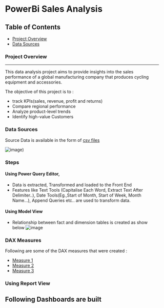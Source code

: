 # PowerBi Sales Analysis

## Table of Contents

- [Project Overview](#project-overview)
- [Data Sources](#data-sources)

### Project Overview
---
This data analysis project aims to provide insights into the sales performance of a global manufacturing company that produces cycling equipment and accessories. 

The objective of this project is to :
-	track KPIs(sales, revenue, profit and returns) 
-	Compare regional performance
-	Analyze product-level trends
-	Identify high-value Customers

### Data Sources
Source Data is available in the form of [csv files](https://github.com/krishuGIT/PowerBi-Sales-Analysis/tree/main/Data%20Source)

![image](https://github.com/krishuGIT/PowerBi-Sales-Analysis/blob/main/Other%20Files/Tables.png))

### Steps
#### Using Power Query Editor, 
-	Data is extracted, Transformed and loaded to the Front End
-	Features like Text Tools (Capitalise Each Word, Extract Text After Delimiter..), Date Tools(Eg.,Start of Month, Start of Week, Month Name…), Append Queries etc.. are used to transform data.
#### Using Model View
-	Relationship between fact and dimension tables is created as show below
![image](https://github.com/krishuGIT/PowerBi-Sales-Analysis/blob/main/Other%20Files/Data%20Model.png)
### DAX Measures
Following are some of the DAX measures that were created :
- [Measure 1](https://github.com/krishuGIT/PowerBi-Sales-Analysis/blob/main/Other%20Files/DAX%201.png)
- [Measure 2](https://github.com/krishuGIT/PowerBi-Sales-Analysis/blob/main/Other%20Files/DAX%202.png)
- [Measure 3](https://github.com/krishuGIT/PowerBi-Sales-Analysis/blob/main/Other%20Files/DAX%203.png)
### Using Report View
Following Dashboards are built
- 

